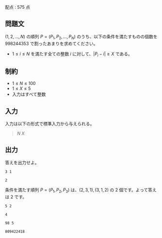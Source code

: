 配点 : $575$ 点

## 問題文

$(1,2,\dots,N)$ の順列 $P=(P_1,P_2,\dots,P_N)$ のうち、以下の条件を満たすものの個数を $998244353$ で割ったあまりを求めてください。

- $1 \le i \le N$ を満たす全ての整数 $i$ に対して、$|P_i - i| \ge X$ である。

## 制約

- $1 \le N \le 100$
- $1 \le X \le 5$
- 入力はすべて整数

## 入力

入力は以下の形式で標準入力から与えられる。

> $N$ $X$

## 出力

答えを出力せよ。

```input1
3 1
```

```output1
2
```

条件を満たす順列 $P=(P_1,P_2,P_3)$ は、$(2,3,1),(3,1,2)$ の $2$ 個です。よって答えは $2$ です。

```input2
5 2
```

```output2
4
```

```input3
98 5
```

```output3
809422418
```